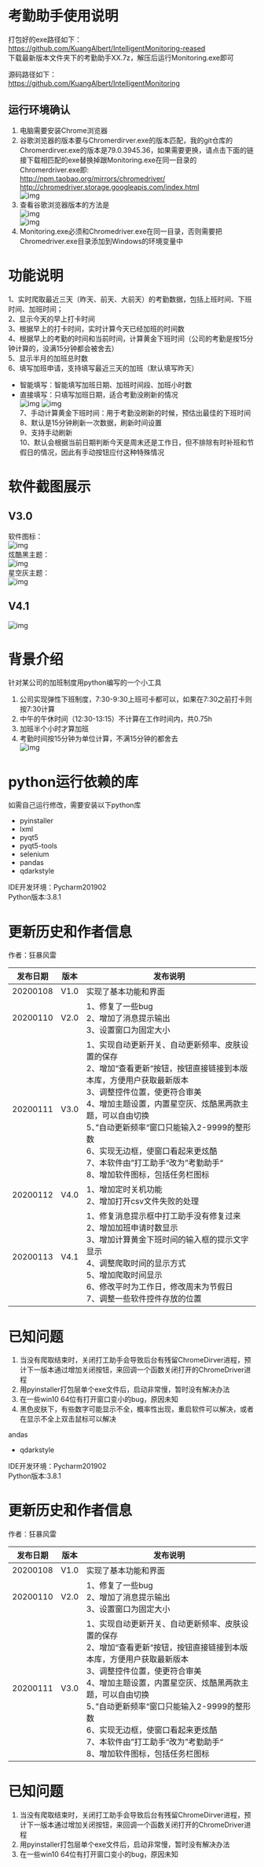 # 考勤助手使用说明
打包好的exe路径如下：  
https://github.com/KuangAlbert/IntelligentMonitoring-reased  
下载最新版本文件夹下的考勤助手XX.7z，解压后运行Monitoring.exe即可

源码路径如下：  
https://github.com/KuangAlbert/IntelligentMonitoring  

## 运行环境确认
1. 电脑需要安装Chrome浏览器
2. 谷歌浏览器的版本要与Chromerdirver.exe的版本匹配，我的git仓库的Chromerdirver.exe的版本是79.0.3945.36，如果需要更换，请点击下面的链接下载相匹配的exe替换掉跟Monitoring.exe在同一目录的Chromerdriver.exe即:  
http://npm.taobao.org/mirrors/chromedriver/  
http://chromedriver.storage.googleapis.com/index.html  
 ![img](https://github.com/KuangAlbert/IntelligentMonitoring/blob/master/ReadmeImage/Snipaste_2020-01-08_18-43-31.jpg)
3. 查看谷歌浏览器版本的方法是  
![img](https://github.com/KuangAlbert/IntelligentMonitoring/blob/master/ReadmeImage/Snipaste_2020-01-08_18-44-52.jpg)  
![img](https://github.com/KuangAlbert/IntelligentMonitoring/blob/master/ReadmeImage/Snipaste_2020-01-08_18-45-03.jpg) 
4. Monitoring.exe必须和Chromedriver.exe在同一目录，否则需要把Chromedriver.exe目录添加到Windows的环境变量中

# 功能说明
1、实时爬取最近三天（昨天、前天、大前天）的考勤数据，包括上班时间、下班时间、加班时间；  
2、显示今天的早上打卡时间  
3、根据早上的打卡时间，实时计算今天已经加班的时间数  
4、根据早上的考勤的时间和当前时间，计算黄金下班时间（公司的考勤是按15分钟计算的，没满15分钟都会被舍去）  
5、显示半月的加班总时数  
6、填写加班申请，支持填写最近三天的加班（默认填写昨天）
- 智能填写：智能填写加班日期、加班时间段、加班小时数
- 直接填写：只填写加班日期，适合考勤没刷新的情况  
 ![img](https://github.com/KuangAlbert/IntelligentMonitoring/blob/master/ReadmeImage/%E5%8A%A0%E7%8F%AD%E7%94%B3%E8%AF%B7%E5%9B%BE.png)
 ![img]( https://github.com/KuangAlbert/IntelligentMonitoring/blob/master/ReadmeImage/Snipaste_2020-01-08_16-57-56.jpg)  
7、手动计算黄金下班时间：用于考勤没刷新的时候，预估出最佳的下班时间  
8、默认是15分钟刷新一次数据，刷新时间设置  
9、支持手动刷新  
10、默认会根据当前日期判断今天是周末还是工作日，但不排除有时补班和节假日的情况，因此有手动按钮应付这种特殊情况  

# 软件截图展示  
## V3.0
 软件图标：  
  ![img]( https://raw.githubusercontent.com/KuangAlbert/IntelligentMonitoring/master/favicon.ico)  
 炫酷黑主题：  
   ![img](https://github.com/KuangAlbert/IntelligentMonitoring/blob/master/ReadmeImage/%E7%82%AB%E9%85%B7%E9%BB%91%E4%B8%BB%E9%A2%98.jpg)  
星空灰主题：  
![img]( https://github.com/KuangAlbert/IntelligentMonitoring/blob/master/ReadmeImage/%E6%98%9F%E7%A9%BA%E7%81%B0%E4%B8%BB%E9%A2%98.jpg)

## V4.1  
![img]( https://github.com/KuangAlbert/IntelligentMonitoring/blob/master/ReadmeImage/%E8%80%83%E5%8B%A4%E5%8A%A9%E6%89%8B4.1.jpg)

# 背景介绍
针对某公司的加班制度用python编写的一个小工具  
1. 公司实现弹性下班制度，7:30-9:30上班可卡都可以，如果在7:30之前打卡则按7:30计算
2. 中午的午休时间（12:30-13:15）不计算在工作时间内，共0.75h
3. 加班半个小时才算加班
4. 考勤时间按15分钟为单位计算，不满15分钟的都舍去  
 ![img]( https://github.com/KuangAlbert/IntelligentMonitoring/blob/master/ReadmeImage/Snipaste_2020-01-08_18-35-38.jpg)

# python运行依赖的库
如需自己运行修改，需要安装以下python库
- pyinstaller
- lxml
- pyqt5
- pyqt5-tools
- selenium
- pandas
- qdarkstyle


IDE开发环境：Pycharm201902  
Python版本:3.8.1

# 更新历史和作者信息
作者：狂暴风雷  

发布日期 | 版本 | 发布说明
---|---|---
20200108 | V1.0 | 实现了基本功能和界面
20200110 | V2.0 | 1、修复了一些bug<br>2、增加了消息提示输出<br>3、设置窗口为固定大小
20200111 | V3.0 | 1、实现自动更新开关、自动更新频率、皮肤设置的保存<br>2、增加“查看更新“按钮，按钮直接链接到本版本库，方便用户获取最新版本<br>3、调整控件位置，使更符合审美<br>4、增加主题设置，内置星空灰、炫酷黑两款主题，可以自由切换<br>5、”自动更新频率“窗口只能输入2-9999的整形数<br>6、实现无边框，使窗口看起来更炫酷<br>7、本软件由”打工助手“改为”考勤助手“<br>8、增加软件图标，包括任务栏图标
20200112 | V4.0 | 1、增加定时关机功能<br>2、增加打开csv文件失败的处理
20200113 | V4.1 | 1、修复消息提示框中打工助手没有修复过来<br>2、增加加班申请时数显示<br>3、增加计算黄金下班时间的输入框的提示文字显示<br>4、调整爬取时间的显示方式<br>5、增加爬取时间显示<br>6、修改平时为工作日，修改周末为节假日<br>7、调整一些软件控件存放的位置

# 已知问题
1. 当没有爬取结束时，关闭打工助手会导致后台有残留ChromeDirver进程，预计下一版本通过增加关闭按钮，来回调一个函数关闭打开的ChromeDriver进程
2. 用pyinstaller打包层单个exe文件后，启动非常慢，暂时没有解决办法
3. 在一些win10 64位有打开窗口变小的bug，原因未知
4. 黑色皮肤下，有些数字可能显示不全，概率性出现，重启软件可以解决，或者在显示不全上双击鼠标可以解决

  
andas
- qdarkstyle


IDE开发环境：Pycharm201902  
Python版本:3.8.1

# 更新历史和作者信息
作者：狂暴风雷  

发布日期 | 版本 | 发布说明
---|---|---
20200108 | V1.0 | 实现了基本功能和界面
20200110 | V2.0 | 1、修复了一些bug<br>2、增加了消息提示输出<br>3、设置窗口为固定大小
20200111 | V3.0 | 1、实现自动更新开关、自动更新频率、皮肤设置的保存<br>2、增加“查看更新“按钮，按钮直接链接到本版本库，方便用户获取最新版本<br>3、调整控件位置，使更符合审美<br>4、增加主题设置，内置星空灰、炫酷黑两款主题，可以自由切换<br>5、”自动更新频率“窗口只能输入2-9999的整形数<br>6、实现无边框，使窗口看起来更炫酷<br>7、本软件由”打工助手“改为”考勤助手“<br>8、增加软件图标，包括任务栏图标

# 已知问题
1. 当没有爬取结束时，关闭打工助手会导致后台有残留ChromeDirver进程，预计下一版本通过增加关闭按钮，来回调一个函数关闭打开的ChromeDriver进程
2. 用pyinstaller打包层单个exe文件后，启动非常慢，暂时没有解决办法
3. 在一些win10 64位有打开窗口变小的bug，原因未知

  

